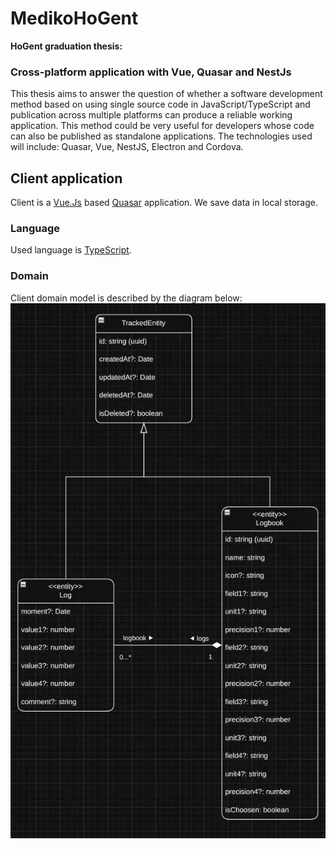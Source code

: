 # MedikoHoGent
**HoGent graduation thesis:**
### Cross-platform application with Vue, Quasar and NestJs

This thesis aims to answer the question of whether a software development method based on using single source code in JavaScript/TypeScript and publication across multiple platforms can produce a reliable working application. This method could be very useful for developers whose code can also be published as standalone applications. The technologies used will include: Quasar, Vue, NestJS, Electron and Cordova.

## Client application
Client is a [Vue.Js](https://vuejs.org/) based [Quasar](https://quasar.dev) application. We save data in local storage.

### Language
Used language is [TypeScript](https://www.typescriptlang.org/).

### Domain
Client domain model is described by the diagram below:
![Client Domain Model Diagram](./doc/img/client-dmd.webp "domain model diagram")